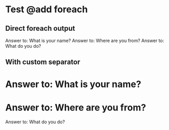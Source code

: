 # Test @add foreach

## Direct foreach output

Answer to: What is your name?
Answer to: Where are you from?
Answer to: What do you do?

## With custom separator

Answer to: What is your name?
==========
Answer to: Where are you from?
==========
Answer to: What do you do?